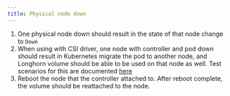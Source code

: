 ```yaml
---
title: Physical node down
---
```

1. One physical node down should result in the state of that node change to `Down`
2. When using with CSI driver, one node with controller and pod down should result in Kubernetes migrate the pod to another node, and Longhorn volume should be able to be used on that node as well. Test scenarios for this are documented [here](../auto-detach/)
3. Reboot the node that the controller attached to. After reboot complete, the volume should be reattached to the node.

